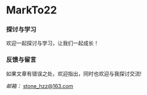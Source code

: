 # MarkTo22

### 探讨与学习

欢迎一起探讨与学习，让我们一起成长！

### 反馈与留言

如果文章有错误之处，欢迎指出，同时也欢迎与我探讨交流!

*邮箱：* stone_hzz@163.com